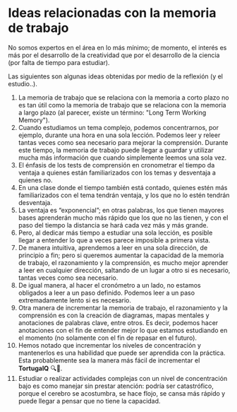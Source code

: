 # Ideas relacionadas con la memoria de trabajo

No somos expertos en el área en lo más mínimo; de momento, el interés es más por el desarrollo de la creatividad que por el desarrollo de la ciencia (por falta de tiempo para estudiar).

Las siguientes son algunas ideas obtenidas por medio de la reflexión (y el estudio..).

1. La memoria de trabajo que se relaciona con la memoria a corto plazo no es tan útil como la memoria de trabajo que se relaciona con la memoria a largo plazo (al parecer, existe un término: "Long Term Working Memory").
2. Cuando estudiamos un tema complejo, podemos concentrarnos, por ejemplo, durante una hora en una sola lección. Podemos leer y releer tantas veces como sea necesario para mejorar la comprensión. Durante este tiempo, la memoria de trabajo puede llegar a guardar y utilizar mucha más información que cuando simplemente leemos una sola vez.
3. El énfasis de los tests de comprensión en cronometrar el tiempo da ventaja a quienes están familiarizados con los temas y desventaja a quienes no.
4. En una clase donde el tiempo también está contado, quienes estén más familiarizados con el tema tendrán ventaja, y los que no lo estén tendrán desventaja.
5. La ventaja es “exponencial”; en otras palabras, los que tienen mayores bases aprenderán mucho más rápido que los que no las tienen, y con el paso del tiempo la distancia se hará cada vez más y más grande.
6. Pero, al dedicar más tiempo a estudiar una sola lección, es posible llegar a entender lo que a veces parece imposible a primera vista.
7. De manera intuitiva, aprendemos a leer en una sola dirección, de principio a fin; pero si queremos aumentar la capacidad de la memoria de trabajo, el razonamiento y la comprensión, es mucho mejor aprender a leer en cualquier dirección, saltando de un lugar a otro si es necesario, tantas veces como sea necesario.
8. De igual manera, al hacer el cronómetro a un lado, no estamos obligados a leer a un paso definido. Podemos leer a un paso extremadamente lento si es necesario.
9. Otra manera de incrementar la memoria de trabajo, el razonamiento y la comprensión es con la creación de diagramas, mapas mentales y anotaciones de palabras clave, entre otros. Es decir, podemos hacer anotaciones con el fin de entender mejor lo que estamos estudiando en el momento (no solamente con el fin de repasar en el futuro).
10. Hemos notado que incrementar los niveles de concentración y mantenerlos es una habilidad que puede ser aprendida con la práctica. Esta probablemente sea la manera más fácil de incrementar el **TortugaIQ** 🔍🐢.
11. Estudiar o realizar actividades complejas con un nivel de concentración bajo es como manejar sin prestar atención: podría ser catastrófico, porque el cerebro se acostumbra, se hace flojo, se cansa más rápido y puede llegar a pensar que no tiene la capacidad.
